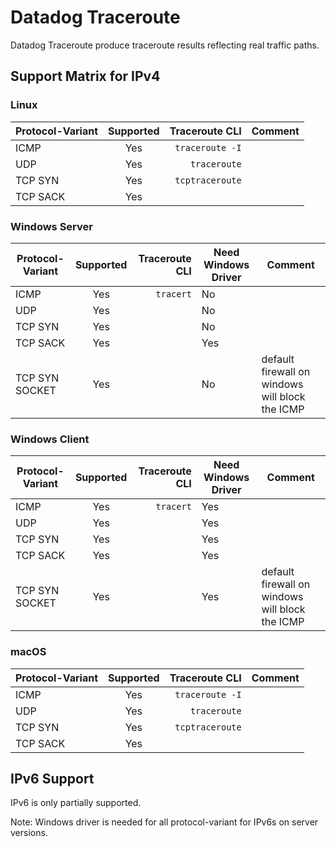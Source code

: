 # Datadog Traceroute

Datadog Traceroute produce traceroute results reflecting real traffic paths.

## Support Matrix for IPv4

### Linux

| Protocol-Variant | Supported |  Traceroute CLI | Comment |
|------------------|:---------:|----------------:|---------|
| ICMP             |    Yes    | `traceroute -I` |         |
| UDP              |    Yes    |    `traceroute` |         |
| TCP SYN          |    Yes    | `tcptraceroute` |         |
| TCP SACK         |    Yes    |                 |         |

### Windows Server

| Protocol-Variant | Supported | Traceroute CLI | Need Windows Driver | Comment                                         |
|------------------|:---------:|---------------:|---------------------|-------------------------------------------------|
| ICMP             |    Yes    |      `tracert` | No                  |                                                 |
| UDP              |    Yes    |                | No                  |                                                 |
| TCP SYN          |    Yes    |                | No                  |                                                 |
| TCP SACK         |    Yes    |                | Yes                 |                                                 |
| TCP SYN SOCKET   |    Yes    |                | No                  | default firewall on windows will block the ICMP |

### Windows Client

| Protocol-Variant | Supported | Traceroute CLI | Need Windows Driver | Comment                                         |
|------------------|:---------:|---------------:|---------------------|-------------------------------------------------|
| ICMP             |    Yes    |      `tracert` | Yes                 |                                                 |
| UDP              |    Yes    |                | Yes                 |                                                 |
| TCP SYN          |    Yes    |                | Yes                 |                                                 |
| TCP SACK         |    Yes    |                | Yes                 |                                                 |
| TCP SYN SOCKET   |    Yes    |                | Yes                 | default firewall on windows will block the ICMP |



### macOS

| Protocol-Variant | Supported |  Traceroute CLI | Comment |
|------------------|:---------:|----------------:|---------|
| ICMP             |    Yes    | `traceroute -I` |         |
| UDP              |    Yes    |    `traceroute` |         |
| TCP SYN          |    Yes    | `tcptraceroute` |         |
| TCP SACK         |    Yes    |                 |         |


## IPv6 Support

IPv6 is only partially supported.

Note: Windows driver is needed for all protocol-variant for IPv6s on server versions.

